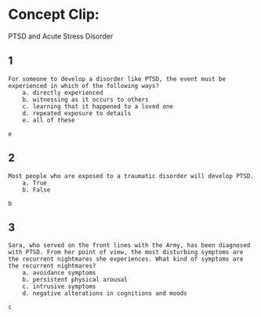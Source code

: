 # Concept Clip:
PTSD and Acute Stress Disorder

## 1
```Question
For someone to develop a disorder like PTSD, the event must be experienced in which of the following ways?
	a. directly experienced
	b. witnessing as it occurs to others
	c. learning that it happened to a loved one
	d. repeated exposure to details
	e. all of these
```
```Answer
e
```

## 2
```Question
Most people who are exposed to a traumatic disorder will develop PTSD.
	a. True
	b. False
```
```Answer
b
```

## 3
```Question
Sara, who served on the front lines with the Army, has been diagnosed with PTSD. From her point of view, the most disturbing symptoms are the recurrent nightmares she experiences. What kind of symptoms are the recurrent nightmares?
	a. avoidance symptoms
	b. persistent physical arousal
	c. intrusive symptoms
	d. negative alterations in cognitions and moods
```
```Answer
c
```
